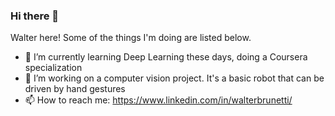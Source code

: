 ### Hi there 👋
Walter here! Some of the things I'm doing are listed below.

- 🌱 I’m currently learning Deep Learning these days, doing a Coursera specialization
- 🔭 I’m working on a computer vision project. It's a basic robot that can be driven by hand gestures
- 📫 How to reach me: https://www.linkedin.com/in/walterbrunetti/

<!--
**walterbrunetti/walterbrunetti** is a ✨ _special_ ✨ repository because its `README.md` (this file) appears on your GitHub profile.

Here are some ideas to get you started:

- 🔭 I’m currently working on ...
- 🌱 I’m currently learning ...
- 👯 I’m looking to collaborate on ...
- 🤔 I’m looking for help with ...
- 💬 Ask me about ...
- 📫 How to reach me: ...
- 😄 Pronouns: ...
- ⚡ Fun fact: ...
-->
